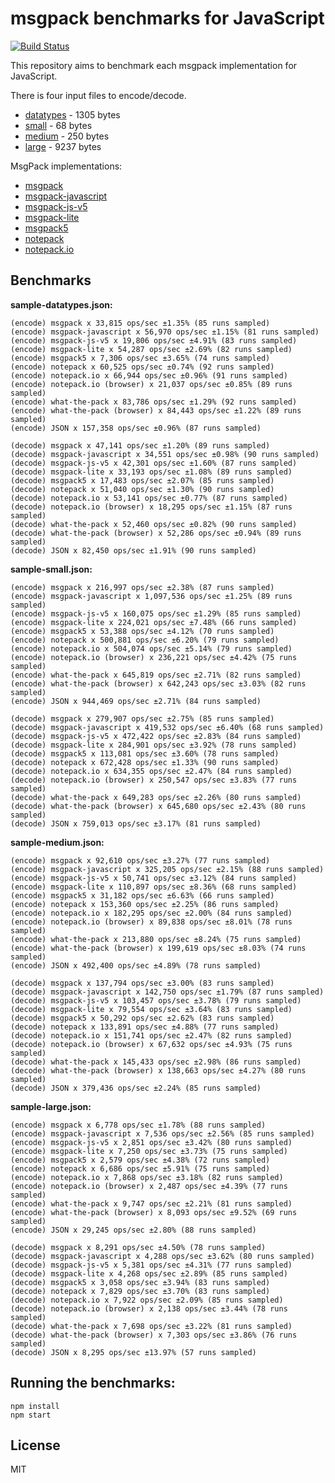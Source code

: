 # msgpack benchmarks for JavaScript

[![Build Status](https://travis-ci.org/endel/msgpack-benchmark.svg?branch=master)](https://travis-ci.org/endel/msgpack-benchmark)

This repository aims to benchmark each msgpack implementation for JavaScript.

There is four input files to encode/decode.

- [datatypes](sample-datatypes.json) - 1305 bytes
- [small](sample-small.json) - 68 bytes
- [medium](sample-medium.json) - 250 bytes
- [large](sample-large.json) - 9237 bytes

MsgPack implementations:

- [msgpack](https://www.npmjs.com/package/msgpack)
- [msgpack-javascript](https://github.com/msgpack/msgpack-javascript)
- [msgpack-js-v5](https://www.npmjs.com/package/msgpack-js-v5)
- [msgpack-lite](https://www.npmjs.com/package/msgpack-lite)
- [msgpack5](https://www.npmjs.com/package/msgpack5)
- [notepack](https://www.npmjs.com/package/notepack)
- [notepack.io](https://www.npmjs.com/package/notepack.io)

## Benchmarks

**sample-datatypes.json:**

```
(encode) msgpack x 33,815 ops/sec ±1.35% (85 runs sampled)
(encode) msgpack-javascript x 56,970 ops/sec ±1.15% (81 runs sampled)
(encode) msgpack-js-v5 x 19,806 ops/sec ±4.91% (83 runs sampled)
(encode) msgpack-lite x 54,287 ops/sec ±2.69% (82 runs sampled)
(encode) msgpack5 x 7,306 ops/sec ±3.65% (74 runs sampled)
(encode) notepack x 60,525 ops/sec ±0.74% (92 runs sampled)
(encode) notepack.io x 66,944 ops/sec ±0.96% (91 runs sampled)
(encode) notepack.io (browser) x 21,037 ops/sec ±0.85% (89 runs sampled)
(encode) what-the-pack x 83,786 ops/sec ±1.29% (92 runs sampled)
(encode) what-the-pack (browser) x 84,443 ops/sec ±1.22% (89 runs sampled)
(encode) JSON x 157,358 ops/sec ±0.96% (87 runs sampled)
```

```
(decode) msgpack x 47,141 ops/sec ±1.20% (89 runs sampled)
(decode) msgpack-javascript x 34,551 ops/sec ±0.98% (90 runs sampled)
(decode) msgpack-js-v5 x 42,301 ops/sec ±1.60% (87 runs sampled)
(decode) msgpack-lite x 33,193 ops/sec ±1.08% (89 runs sampled)
(decode) msgpack5 x 17,483 ops/sec ±2.07% (85 runs sampled)
(decode) notepack x 51,040 ops/sec ±1.30% (90 runs sampled)
(decode) notepack.io x 53,141 ops/sec ±0.77% (87 runs sampled)
(decode) notepack.io (browser) x 18,295 ops/sec ±1.15% (87 runs sampled)
(decode) what-the-pack x 52,460 ops/sec ±0.82% (90 runs sampled)
(decode) what-the-pack (browser) x 52,286 ops/sec ±0.94% (89 runs sampled)
(decode) JSON x 82,450 ops/sec ±1.91% (90 runs sampled)
```

**sample-small.json:**

```
(encode) msgpack x 216,997 ops/sec ±2.38% (87 runs sampled)
(encode) msgpack-javascript x 1,097,536 ops/sec ±1.25% (89 runs sampled)
(encode) msgpack-js-v5 x 160,075 ops/sec ±1.29% (85 runs sampled)
(encode) msgpack-lite x 224,021 ops/sec ±7.48% (66 runs sampled)
(encode) msgpack5 x 53,388 ops/sec ±4.12% (70 runs sampled)
(encode) notepack x 500,881 ops/sec ±6.20% (79 runs sampled)
(encode) notepack.io x 504,074 ops/sec ±5.14% (79 runs sampled)
(encode) notepack.io (browser) x 236,221 ops/sec ±4.42% (75 runs sampled)
(encode) what-the-pack x 645,819 ops/sec ±2.71% (82 runs sampled)
(encode) what-the-pack (browser) x 642,243 ops/sec ±3.03% (82 runs sampled)
(encode) JSON x 944,469 ops/sec ±2.71% (84 runs sampled)
```

```
(decode) msgpack x 279,907 ops/sec ±2.75% (85 runs sampled)
(decode) msgpack-javascript x 419,532 ops/sec ±6.40% (68 runs sampled)
(decode) msgpack-js-v5 x 472,422 ops/sec ±2.83% (84 runs sampled)
(decode) msgpack-lite x 284,901 ops/sec ±3.92% (78 runs sampled)
(decode) msgpack5 x 113,081 ops/sec ±3.60% (78 runs sampled)
(decode) notepack x 672,428 ops/sec ±1.33% (90 runs sampled)
(decode) notepack.io x 634,355 ops/sec ±2.47% (84 runs sampled)
(decode) notepack.io (browser) x 250,547 ops/sec ±3.83% (77 runs sampled)
(decode) what-the-pack x 649,283 ops/sec ±2.26% (80 runs sampled)
(decode) what-the-pack (browser) x 645,680 ops/sec ±2.43% (80 runs sampled)
(decode) JSON x 759,013 ops/sec ±3.17% (81 runs sampled)
```

**sample-medium.json:**

```
(encode) msgpack x 92,610 ops/sec ±3.27% (77 runs sampled)
(encode) msgpack-javascript x 325,205 ops/sec ±2.15% (88 runs sampled)
(encode) msgpack-js-v5 x 50,741 ops/sec ±3.12% (84 runs sampled)
(encode) msgpack-lite x 110,897 ops/sec ±8.36% (68 runs sampled)
(encode) msgpack5 x 31,182 ops/sec ±6.63% (66 runs sampled)
(encode) notepack x 153,360 ops/sec ±2.25% (86 runs sampled)
(encode) notepack.io x 182,295 ops/sec ±2.00% (84 runs sampled)
(encode) notepack.io (browser) x 89,838 ops/sec ±8.01% (78 runs sampled)
(encode) what-the-pack x 213,880 ops/sec ±8.24% (75 runs sampled)
(encode) what-the-pack (browser) x 199,619 ops/sec ±8.03% (74 runs sampled)
(encode) JSON x 492,400 ops/sec ±4.89% (78 runs sampled)
```

```
(decode) msgpack x 137,794 ops/sec ±3.00% (83 runs sampled)
(decode) msgpack-javascript x 142,750 ops/sec ±1.79% (87 runs sampled)
(decode) msgpack-js-v5 x 103,457 ops/sec ±3.78% (79 runs sampled)
(decode) msgpack-lite x 79,554 ops/sec ±3.64% (83 runs sampled)
(decode) msgpack5 x 50,292 ops/sec ±2.62% (83 runs sampled)
(decode) notepack x 133,891 ops/sec ±4.88% (77 runs sampled)
(decode) notepack.io x 151,741 ops/sec ±2.47% (82 runs sampled)
(decode) notepack.io (browser) x 67,632 ops/sec ±4.93% (75 runs sampled)
(decode) what-the-pack x 145,433 ops/sec ±2.98% (86 runs sampled)
(decode) what-the-pack (browser) x 138,663 ops/sec ±4.27% (80 runs sampled)
(decode) JSON x 379,436 ops/sec ±2.24% (85 runs sampled)
```

**sample-large.json:**

```
(encode) msgpack x 6,778 ops/sec ±1.78% (88 runs sampled)
(encode) msgpack-javascript x 7,536 ops/sec ±2.56% (85 runs sampled)
(encode) msgpack-js-v5 x 2,851 ops/sec ±3.42% (80 runs sampled)
(encode) msgpack-lite x 7,250 ops/sec ±3.73% (75 runs sampled)
(encode) msgpack5 x 2,579 ops/sec ±4.38% (72 runs sampled)
(encode) notepack x 6,686 ops/sec ±5.91% (75 runs sampled)
(encode) notepack.io x 7,868 ops/sec ±3.18% (82 runs sampled)
(encode) notepack.io (browser) x 2,487 ops/sec ±4.39% (77 runs sampled)
(encode) what-the-pack x 9,747 ops/sec ±2.21% (81 runs sampled)
(encode) what-the-pack (browser) x 8,093 ops/sec ±9.52% (69 runs sampled)
(encode) JSON x 29,245 ops/sec ±2.80% (88 runs sampled)
```

```
(decode) msgpack x 8,291 ops/sec ±4.50% (78 runs sampled)
(decode) msgpack-javascript x 4,288 ops/sec ±3.62% (80 runs sampled)
(decode) msgpack-js-v5 x 5,381 ops/sec ±4.31% (77 runs sampled)
(decode) msgpack-lite x 4,268 ops/sec ±2.89% (85 runs sampled)
(decode) msgpack5 x 3,058 ops/sec ±3.94% (83 runs sampled)
(decode) notepack x 7,829 ops/sec ±3.70% (83 runs sampled)
(decode) notepack.io x 7,922 ops/sec ±2.09% (85 runs sampled)
(decode) notepack.io (browser) x 2,138 ops/sec ±3.44% (78 runs sampled)
(decode) what-the-pack x 7,698 ops/sec ±3.22% (81 runs sampled)
(decode) what-the-pack (browser) x 7,303 ops/sec ±3.86% (76 runs sampled)
(decode) JSON x 8,295 ops/sec ±13.97% (57 runs sampled)
```

## Running the benchmarks:

```
npm install
npm start
```

## License

MIT
